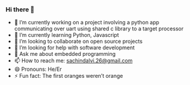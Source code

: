 ### Hi there 👋

- 🔭 I’m currently working on a project involving a python app communicating over uart using shared c library to a target processor
- 🌱 I’m currently learning Python, Javascript
- 👯 I’m looking to collaborate on open source projects
- 🤔 I’m looking for help with software development
- 💬 Ask me about embedded programming
- 📫 How to reach me: sachindalvi.26@gmail.com
- 😄 Pronouns: He/Er
- ⚡ Fun fact: The first oranges weren’t orange 
